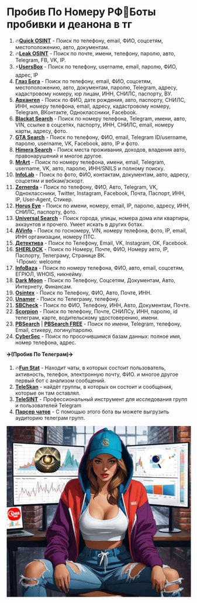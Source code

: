 # **Пробив По Номеру РФ📱Боты пробивки и деанона в тг**



1. 🔥[**Quick OSINT**](https://vk.cc/cy5E7o) - Поиск по телефону, email, ФИО, соцсетям, местоположению, авто, документам.
2. 🔥[**Leak OSINT**](https://vk.cc/cy5E98) - Поиск по почте, имени, телефону, паролю, авто, Telegram, FB, VK, IP.
3. ⚡️[**UsersBox**](https://vk.cc/cy5Eau) - Поиск по телефону, username, email, паролю, ФИО, адрес, IP
4. **[Глаз Бога](https://vk.cc/cy5Ebq)** - Поиск по телефону, email, ФИО, соцсетям, местоположению, авто, документам, паролю, Telegram, адресу, кадастровому номеру, юр лицам, ИНН, СНИЛС, паспорту, ВУ.
5. **[Архангел](https://vk.cc/cy5Eci)** - Поиск по ФИО, дате рождения, авто, паспорту, СНИЛС, ИНН, номеру телефона, email, адресу, кадастровому номеру, Telegram, ВКонтакте, Одноклассники, Facebook.
6. [**Blackat Search**](https://vk.cc/cy5EuF) - Поиск по номеру телефона, Telegram, имени, авто, VIN, ссылке в соцсетях, паспорту, ИНН, СНИЛС, email, номеру карты, адресу, фото.
7. **[GTA Search](https://vk.cc/cy5EhM)** - Поиск по телефону, ФИО, email, Telegram ID/username, паролю, username, VK, Facebook, авто, IP и фото.
8. **[Himera Search](https://vk.cc/cy5EjR)** - Поиск места проживания, доходов, владения авто, правонарушений и многое другое.
9. **[MrArt](https://vk.cc/cy5EkB)** - Поиск по номеру телефона, имени, email, Telegram, username, VK, авто, паролю, ИНН/SNILS и полному поиску.
10. **[InfoLab](https://vk.cc/cy5BvD)** - Поиск по фото, ФИО, контактам, документам, авто, адресу, соцсетям и вебкам/эскорт.
11. **[Zernerda](https://vk.cc/cy5Emt)** - Поиск по телефону, ФИО, Авто, Telegram, VK, Одноклассники, Twitter, Instagram, Facebook, Почта, Паспорт, ИНН, IP, User-Agent, Стикер.
12. **[Horus Eye](https://vk.cc/cy5Enl)** - Поиск по имени, номеру, email, IP, паролю, адресу, ИНН, СНИЛС, паспорту, фото.
13. [**Universal Search**](https://vk.cc/cy5BOx) - Поиск города, улицы, номера дома или квартиры, аккаунтов и прочего. Умеет искать в других ботах.
14. **[AVinfo](https://vk.cc/cy5Ept)** - Поиск по госномеру, VIN, номеру телефона, фото, IP, email, ИНН организации, номеру ПТС.
15. [**Детектива**](https://vk.cc/cy5BVh) - Поиск по Телефону, Email, VK, Instagram, OK, Facebook.
16. [**SHERL0CK**](https://vk.cc/cy5BWo) - Поиск по Номеру, Почте, ФИО, Номеру авто, IP, Паспорту, Телеграму, Странице ВК.  
    └Промо: welcome
17. [**InfoBaza**](https://vk.cc/cy5BYH) - Поиск по номеру телефона, ФИО, авто, email, соцсетям, ЕГРЮЛ, WHOIS, никнейму.
18. [**Dark Moon**](https://vk.cc/cy5BZA) - Поиск по Телефону, Соцсетям, Документам, Авто, Интернету, Финансам.
19. [**Osintex**](https://vk.cc/cy5C0Y) - Поиск по Телефону, ФИО, Авто, Почте, ИНН.
20. [**Unamer**](https://vk.cc/cy5C2B) - Поиск по Телеграму, телефону.
21. **[SBCheck](https://vk.cc/cy5C5c)** - Поиск по ФИО, Телефону, ИНН, Авто, Документам, Почте.
22. **[Scorpion](https://vk.cc/cy5C6t)** - Поиск по телефону, Почте, СНИЛСу, ИНН, паролю, id телеграм, карте, водительскому удостоверению, имени.
23. [**PBSearch**](https://vk.cc/cy5C8D) | **[PBSearch FREE](https://vk.cc/cy5C8D)** - Поиск по имени, Telegram, телефону, Email, стикеру, логину/паролю.
24. **[CyberSec](https://vk.cc/cxqaju)** - Поиск по просочившимся базам данных: полное имя, номер телефона, адрес.

**✈️(Пробив По Телеграм)✈️**

1. 🔥[**Fun Stat**](https://vk.cc/cy5EwL) - Находит чаты, в которых состоит пользователь, активность, телефон, электронную почту, ФИО. и многое другое первый бот с анализом сообщений.
2. **[TeleSkan](https://vk.cc/cy5Cdf)** - найдёт группы, в которых он состоит и сообщения, которые он там оставлял.
3. [**TeleSINT**](https://vk.cc/cy5Cem) - Профессиональный инструмент для исследования групп и пользователей Telegram
4. **[Парсер чатов](https://vk.cc/cy5Cfs)** - С помощью этого бота вы можете выгрузить аудиторию телеграм групп.

![](/images/probivbot.webp)
